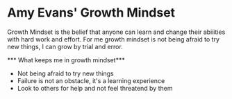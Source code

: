 # Amy Evans' Growth Mindset

Growth Mindset is the belief that anyone can learn and change their abiiities with hard work and effort.
For me growth mindset is not being afraid to try new things, I can grow by trial and error.

*** What keeps me in growth mindset***
- Not being afraid to try new things
- Failure is not an obstacle, it's a learning experience
- Look to others for help and not feel threatend by them


